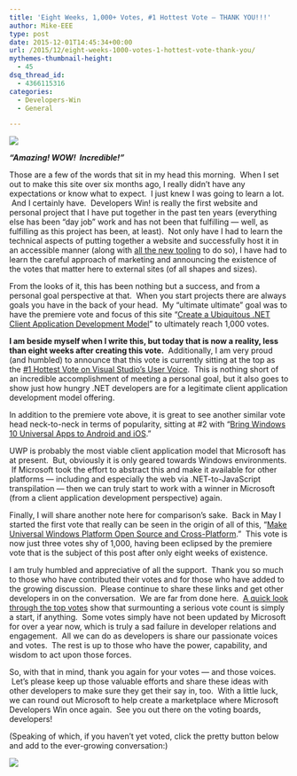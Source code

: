 ```yaml
---
title: 'Eight Weeks, 1,000+ Votes, #1 Hottest Vote — THANK YOU!!!'
author: Mike-EEE
type: post
date: 2015-12-01T14:45:34+00:00
url: /2015/12/eight-weeks-1000-votes-1-hottest-vote-thank-you/
mythemes-thumbnail-height:
  - 45
dsq_thread_id:
  - 4366115316
categories:
  - Developers-Win
  - General

---
```

<div class="push-button-container"><div class="push-button">
</div><a class="w-inline-block top-lighting" href="http://visualstudio.uservoice.com/forums/121579-visual-studio/suggestions/10027638-create-a-ubiquitous-net-client-application-develo" target="_blank"><div class="glass-insert" data-ix="blink" style="transition: opacity 500ms ease-in-out; opacity: 0;"></div><img class="push-button-vote-text" src="/images/VoteNow.svg" /></a></div>

_**&#8220;Amazing! WOW!  Incredible!&#8221;**_

Those are a few of the words that sit in my head this morning.  When I set out to make this site over six months ago, I really didn&#8217;t have any expectations or know what to expect.  I just knew I was going to learn a lot.  And I certainly have.  Developers Win! is really the first website and personal project that I have put together in the past ten years (everything else has been &#8220;day job&#8221; work and has not been that fulfilling &#8212; well, as fulfilling as this project has been, at least).  Not only have I had to learn the technical aspects of putting together a website and successfully host it in an accessible manner (along with <a href="http://webflow.com" target="_blank">all the new tooling</a> to do so), I have had to learn the careful approach of marketing and announcing the existence of the votes that matter here to external sites (of all shapes and sizes).

From the looks of it, this has been nothing but a success, and from a personal goal perspective at that.  When you start projects there are always goals you have in the back of your head.  My &#8220;ultimate ultimate&#8221; goal was to have the premiere vote and focus of this site &#8220;<a href="http://visualstudio.uservoice.com/forums/121579-visual-studio-2015/suggestions/10027638-create-a-ubiquitous-net-client-application-develo" target="_blank">Create a Ubiquitous .NET Client Application Development Model</a>&#8221; to ultimately reach 1,000 votes.

**I am beside myself when I write this, but today that is now a reality, less than eight weeks after creating this vote.**  Additionally, I am very proud (and humbled) to announce that this vote is currently sitting at the top as the <a href="http://visualstudio.uservoice.com/forums/121579-visual-studio-2015" target="_blank">#1 Hottest Vote on Visual Studio&#8217;s User Voice</a>.  This is nothing short of an incredible accomplishment of meeting a personal goal, but it also goes to show just how hungry .NET developers are for a legitimate client application development model offering.

In addition to the premiere vote above, it is great to see another similar vote head neck-to-neck in terms of popularity, sitting at #2 with &#8220;<a href="http://visualstudio.uservoice.com/forums/121579-visual-studio-2015/suggestions/8912350-bring-windows-10-universal-apps-to-android-and-ios" target="_blank">Bring Windows 10 Universal Apps to Android and iOS</a>.&#8221;

UWP is probably the most viable client application model that Microsoft has at present.  But, obviously it is only geared towards Windows environments.  If Microsoft took the effort to abstract this and make it available for other platforms &#8212; including and especially the web via .NET-to-JavaScript transpilation &#8212; then we can truly start to work with a winner in Microsoft (from a client application development perspective) again.

Finally, I will share another note here for comparison&#8217;s sake.  Back in May I started the first vote that really can be seen in the origin of all of this, &#8220;<a href="https://wpdev.uservoice.com/forums/110705-dev-platform/suggestions/7989744-make-universal-windows-platform-open-source-and-cr" target="_blank">Make Universal Windows Platform Open Source and Cross-Platform</a>.&#8221;  This vote is now just three votes shy of 1,000, having been eclipsed by the premiere vote that is the subject of this post after only eight weeks of existence.

I am truly humbled and appreciative of all the support.  Thank you so much to those who have contributed their votes and for those who have added to the growing discussion.  Please continue to share these links and get other developers in on the conversation.  We are far from done here.  <a href="http://visualstudio.uservoice.com/forums/121579-visual-studio-2015/filters/top" target="_blank">A quick look through the top votes</a> show that surmounting a serious vote count is simply a start, if anything.  Some votes simply have not been updated by Microsoft for over a year now, which is truly a sad failure in developer relations and engagement.  All we can do as developers is share our passionate voices and votes.  The rest is up to those who have the power, capability, and wisdom to act upon those forces.

So, with that in mind, thank you again for your votes &#8212; and those voices.  Let&#8217;s please keep up those valuable efforts and share these ideas with other developers to make sure they get their say in, too.  With a little luck, we can round out Microsoft to help create a marketplace where Microsoft Developers Win once again.  See you out there on the voting boards, developers!

(Speaking of which, if you haven&#8217;t yet voted, click the pretty button below and add to the ever-growing conversation:)

<div class="push-button-container"><div class="push-button">
</div><a class="w-inline-block top-lighting" href="http://visualstudio.uservoice.com/forums/121579-visual-studio/suggestions/10027638-create-a-ubiquitous-net-client-application-develo" target="_blank"><div class="glass-insert" data-ix="blink" style="transition: opacity 500ms ease-in-out; opacity: 0;"></div><img class="push-button-vote-text" src="/images/VoteNow.svg" /></a></div>